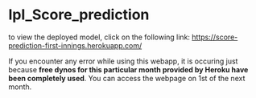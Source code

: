 # Ipl_Score_prediction
to view the deployed model, click on the following link:
https://score-prediction-first-innings.herokuapp.com/

If you encounter any error while using this webapp, it is occuring just because **free dynos for this particular month provided by Heroku have been completely used**. You can access the webpage on 1st of the next month.


